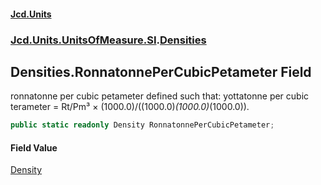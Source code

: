 #### [Jcd.Units](index 'index')
### [Jcd.Units.UnitsOfMeasure.SI](Jcd.Units.UnitsOfMeasure.SI 'Jcd.Units.UnitsOfMeasure.SI').[Densities](Densities 'Jcd.Units.UnitsOfMeasure.SI.Densities')

## Densities.RonnatonnePerCubicPetameter Field

ronnatonne per cubic petameter defined such that: yottatonne per cubic terameter = Rt/Pm³ ×
(1000.0)/((1000.0)*(1000.0)*(1000.0)).

```csharp
public static readonly Density RonnatonnePerCubicPetameter;
```

#### Field Value
[Density](Density 'Jcd.Units.UnitTypes.Density')